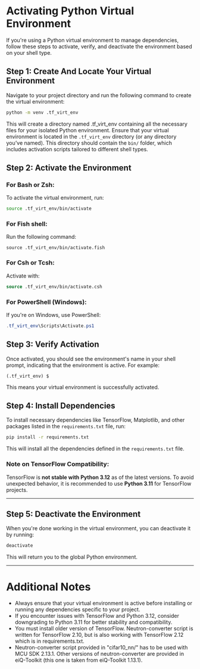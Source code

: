 # **Activating Python Virtual Environment**

If you're using a Python virtual environment to manage dependencies, follow these steps to activate, verify, and deactivate the environment based on your shell type.

## **Step 1: Create And Locate Your Virtual Environment**
Navigate to your project directory and run the following command to create the virtual environment:

```bash
python -m venv .tf_virt_env
```

This will create a directory named .tf_virt_env containing all the necessary files for your isolated Python environment.
Ensure that your virtual environment is located in the `.tf_virt_env` directory (or any directory you’ve named). This directory should contain the `bin/` folder, which includes activation scripts tailored to different shell types.

## **Step 2: Activate the Environment**

### For **Bash** or **Zsh**:
To activate the virtual environment, run:
```bash
source .tf_virt_env/bin/activate
```

### For **Fish** shell:
Run the following command:
```fish
source .tf_virt_env/bin/activate.fish
```

### For **Csh** or **Tcsh**:
Activate with:
```csh
source .tf_virt_env/bin/activate.csh
```

### For **PowerShell** (Windows):
If you're on Windows, use PowerShell:
```powershell
.tf_virt_env\Scripts\Activate.ps1
```

## **Step 3: Verify Activation**
Once activated, you should see the environment's name in your shell prompt, indicating that the environment is active. For example:
```
(.tf_virt_env) $
```
This means your virtual environment is successfully activated.

## **Step 4: Install Dependencies**
To install necessary dependencies like TensorFlow, Matplotlib, and other packages listed in the `requirements.txt` file, run:
```bash
pip install -r requirements.txt
```
This will install all the dependencies defined in the `requirements.txt` file.

### **Note on TensorFlow Compatibility**:
TensorFlow is **not stable with Python 3.12** as of the latest versions. To avoid unexpected behavior, it is recommended to use **Python 3.11** for TensorFlow projects.

---

## **Step 5: Deactivate the Environment**
When you're done working in the virtual environment, you can deactivate it by running:
```bash
deactivate
```
This will return you to the global Python environment.

---

# **Additional Notes**
- Always ensure that your virtual environment is active before installing or running any dependencies specific to your project.
- If you encounter issues with TensorFlow and Python 3.12, consider downgrading to Python 3.11 for better stability and compatibility.
- You must install older version of TensorFlow. Neutron-converter script is written for TensorFlow 2.10, but is also working with TensorFlow 2.12 which is in requirements.txt.
- Neutron-converter script provided in "cifar10_nn/" has to be used with MCU SDK 2.13.1. Other versions of neutron-converter are provided in eiQ-Toolkit (this one is taken from eiQ-Toolkit 1.13.1).